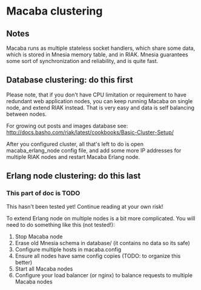 # Macaba clustering

## Notes

Macaba runs as multiple stateless socket handlers, which share some data, which
is stored in Mnesia memory table, and in RIAK. Mnesia guarantees some sort of
synchronization and reliability, and is quite fast.

## Database clustering: do this first

Please note, that if you don't have CPU limitation or requirement to have
redundant web application nodes, you can keep running Macaba on single node, and
extend RIAK instead. That is very easy and data is self balancing between nodes.

For growing out posts and images database see:
http://docs.basho.com/riak/latest/cookbooks/Basic-Cluster-Setup/

After you configured cluster, all that's left to do is open macaba_erlang_node
config file, and add some more IP addresses for multiple RIAK nodes and restart
Macaba Erlang node.

## Erlang node clustering: do this last

### This part of doc is TODO

This hasn't been tested yet! Continue reading at your own risk!

To extend Erlang node on multiple nodes is a bit more complicated. You will
need to do something like this (not tested!):

1. Stop Macaba node
1. Erase old Mnesia schema in database/ (it contains no data so its safe)
1. Configure multiple hosts in macaba.config
1. Ensure all nodes have same config copies (TODO: to organize this better)
1. Start all Macaba nodes
1. Configure your load balancer (or nginx) to balance requests to multiple
   Macaba nodes
